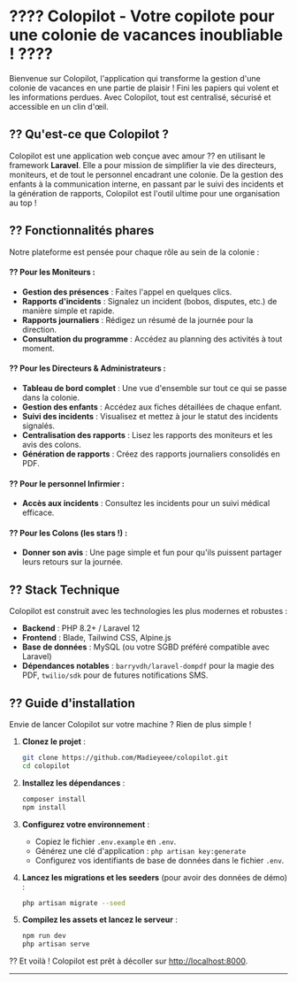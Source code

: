# ???? Colopilot - Votre copilote pour une colonie de vacances inoubliable ! ????

Bienvenue sur Colopilot, l'application qui transforme la gestion d'une colonie de vacances en une partie de plaisir ! Fini les papiers qui volent et les informations perdues. Avec Colopilot, tout est centralisé, sécurisé et accessible en un clin d'œil.

## ?? Qu'est-ce que Colopilot ?

Colopilot est une application web conçue avec amour ?? en utilisant le framework **Laravel**. Elle a pour mission de simplifier la vie des directeurs, moniteurs, et de tout le personnel encadrant une colonie. De la gestion des enfants à la communication interne, en passant par le suivi des incidents et la génération de rapports, Colopilot est l'outil ultime pour une organisation au top !

## ?? Fonctionnalités phares

Notre plateforme est pensée pour chaque rôle au sein de la colonie :

#### ?? Pour les Moniteurs :
*   **Gestion des présences** : Faites l'appel en quelques clics.
*   **Rapports d'incidents** : Signalez un incident (bobos, disputes, etc.) de manière simple et rapide.
*   **Rapports journaliers** : Rédigez un résumé de la journée pour la direction.
*   **Consultation du programme** : Accédez au planning des activités à tout moment.

#### ?? Pour les Directeurs & Administrateurs :
*   **Tableau de bord complet** : Une vue d'ensemble sur tout ce qui se passe dans la colonie.
*   **Gestion des enfants** : Accédez aux fiches détaillées de chaque enfant.
*   **Suivi des incidents** : Visualisez et mettez à jour le statut des incidents signalés.
*   **Centralisation des rapports** : Lisez les rapports des moniteurs et les avis des colons.
*   **Génération de rapports** : Créez des rapports journaliers consolidés en PDF.

#### ?? Pour le personnel Infirmier :
*   **Accès aux incidents** : Consultez les incidents pour un suivi médical efficace.

#### ?? Pour les Colons (les stars !) :
*   **Donner son avis** : Une page simple et fun pour qu'ils puissent partager leurs retours sur la journée.

## ?? Stack Technique

Colopilot est construit avec les technologies les plus modernes et robustes :

*   **Backend** : PHP 8.2+ / Laravel 12
*   **Frontend** : Blade, Tailwind CSS, Alpine.js
*   **Base de données** : MySQL (ou votre SGBD préféré compatible avec Laravel)
*   **Dépendances notables** : `barryvdh/laravel-dompdf` pour la magie des PDF, `twilio/sdk` pour de futures notifications SMS.

## ?? Guide d'installation

Envie de lancer Colopilot sur votre machine ? Rien de plus simple !

1.  **Clonez le projet** :
    ```bash
    git clone https://github.com/Madieyeee/colopilot.git
    cd colopilot
    ```

2.  **Installez les dépendances** :
    ```bash
    composer install
    npm install
    ```

3.  **Configurez votre environnement** :
    *   Copiez le fichier `.env.example` en `.env`.
    *   Générez une clé d'application : `php artisan key:generate`
    *   Configurez vos identifiants de base de données dans le fichier `.env`.

4.  **Lancez les migrations et les seeders** (pour avoir des données de démo) :
    ```bash
    php artisan migrate --seed
    ```

5.  **Compilez les assets et lancez le serveur** :
    ```bash
    npm run dev
    php artisan serve
    ```

?? Et voilà ! Colopilot est prêt à décoller sur [http://localhost:8000](http://localhost:8000).

---
